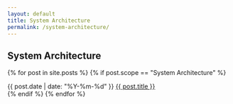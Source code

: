 ```yaml
---
layout: default
title: System Architecture
permalink: /system-architecture/
---
```


## System Architecture

{% for post in site.posts %}
  {% if post.scope == "System Architecture" %}
<article class="post-list">
  <span class="--text-xs text-monospace">{{ post.date | date: "%Y-%m-%d" }}</span> <span class="post"><a href="{{ post.url }}">{{ post.title }}</a></span>
</article>
  {% endif %}
{% endfor %}
